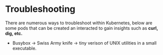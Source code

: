 # Troubleshooting

There are numerous ways to troubleshoot within Kubernetes, below are some pods that can be created an interacted to gain insights such as **curl, dig, etc.**

- Busybox -> Swiss Army knife -> tiny verison of UNIX utilities in a small executable.